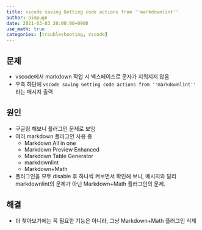 ```yaml
---
title: vscode saving Getting code actions from ''markdownlint''
author: aimpugn
date: 2021-03-03 20:00:00+0900
use_math: true
categories: [troubleshooting, vscode]
---
```


## 문제

- vscode에서 markdown 작업 시 백스페이스로 문자가 지워지지 않음
- 우측 하단에 `vscode saving Getting code actions from ''markdownlint''` 라는 메시지 출력

## 원인

- 구글링 해보니 플러그인 문제로 보임
- 여러 markdown 플러그인 사용 중
  - Markdown All in one
  - Markdown Preview Enhanced
  - Markdown Table Generator
  - markdownlint
  - Markdown+Math
- 플러그인을 모두 disable 후 하나씩 켜보면서 확인해 보니, 메시지와 달리 markdownlint의 문제가 아닌 Markdown+Math 플러그인의 문제.

## 해결

- 더 찾아보기에는 꼭 필요한 기능은 아니라, 그냥 Markdown+Math 플러그인 삭제